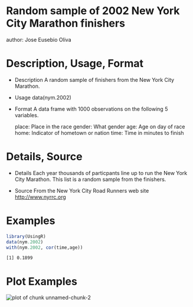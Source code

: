 Random sample of 2002 New York City Marathon finishers
========================================================
author: Jose Eusebio Oliva


Description, Usage,  Format
========================================================

- Description
A random sample of finishers from the New York City Marathon.

- Usage
 data(nym.2002)
- Format
A data frame with 1000 observations on the following 5 variables.

  place: Place in the race
  gender: What gender
  age: Age on day of race
  home: Indicator of hometown or nation
  time: Time in minutes to finish
  
Details, Source
========================================================

- Details
Each year thousands of particpants line up to run the New York City Marathon. This list is a random
sample from the finishers.

- Source
From the New York City Road Runners web site http://www.nyrrc.org

Examples
========================================================


```r
library(UsingR)
data(nym.2002)
with(nym.2002, cor(time,age))
```

```
[1] 0.1899
```

Plot Examples
========================================================

![plot of chunk unnamed-chunk-2](Slide-figure/unnamed-chunk-2.png) 
